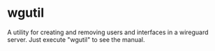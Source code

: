 # wgutil
A utility for creating and removing users and interfaces in a wireguard server.
Just execute "wgutil" to see the manual.
